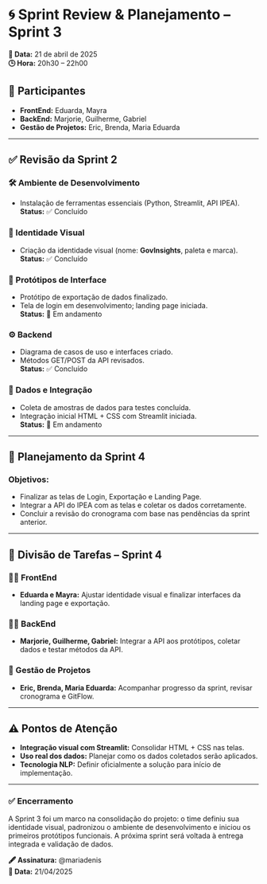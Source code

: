 # 🌀 Sprint Review & Planejamento – Sprint 3

**📅 Data:** 21 de abril de 2025  
**🕒 Hora:** 20h30 – 22h00  

## 👥 Participantes
- **FrontEnd:** Eduarda, Mayra  
- **BackEnd:** Marjorie, Guilherme, Gabriel  
- **Gestão de Projetos:** Eric, Brenda, Maria Eduarda

---

## ✅ Revisão da Sprint 2

### 🛠️ Ambiente de Desenvolvimento
- Instalação de ferramentas essenciais (Python, Streamlit, API IPEA).  
  **Status:** ✅ Concluído

### 🌈 Identidade Visual
- Criação da identidade visual (nome: **GovInsights**, paleta e marca).  
  **Status:** ✅ Concluído

### 🎨 Protótipos de Interface
- Protótipo de exportação de dados finalizado.  
- Tela de login em desenvolvimento; landing page iniciada.  
  **Status:** 🔄 Em andamento

### ⚙️ Backend
- Diagrama de casos de uso e interfaces criado.  
- Métodos GET/POST da API revisados.  
  **Status:** ✅ Concluído

### 🧪 Dados e Integração
- Coleta de amostras de dados para testes concluída.  
- Integração inicial HTML + CSS com Streamlit iniciada.  
  **Status:** 🔄 Em andamento

---

## 🎯 Planejamento da Sprint 4

### Objetivos:
- Finalizar as telas de Login, Exportação e Landing Page.  
- Integrar a API do IPEA com as telas e coletar os dados corretamente.  
- Concluir a revisão do cronograma com base nas pendências da sprint anterior.

---

## 🧩 Divisão de Tarefas – Sprint 4

### 👩‍🎨 FrontEnd
- **Eduarda e Mayra:** Ajustar identidade visual e finalizar interfaces da landing page e exportação.

### 👨‍💻 BackEnd
- **Marjorie, Guilherme, Gabriel:** Integrar a API aos protótipos, coletar dados e testar métodos da API.

### 📅 Gestão de Projetos
- **Eric, Brenda, Maria Eduarda:** Acompanhar progresso da sprint, revisar cronograma e GitFlow.

---

## ⚠️ Pontos de Atenção

- **Integração visual com Streamlit:** Consolidar HTML + CSS nas telas.  
- **Uso real dos dados:** Planejar como os dados coletados serão aplicados.  
- **Tecnologia NLP:** Definir oficialmente a solução para início de implementação.  

---

### ✅ Encerramento

A Sprint 3 foi um marco na consolidação do projeto: o time definiu sua identidade visual, padronizou o ambiente de desenvolvimento e iniciou os primeiros protótipos funcionais. A próxima sprint será voltada à entrega integrada e validação de dados.

**🖋 Assinatura:** @mariadenis  
**📆 Data:** 21/04/2025

